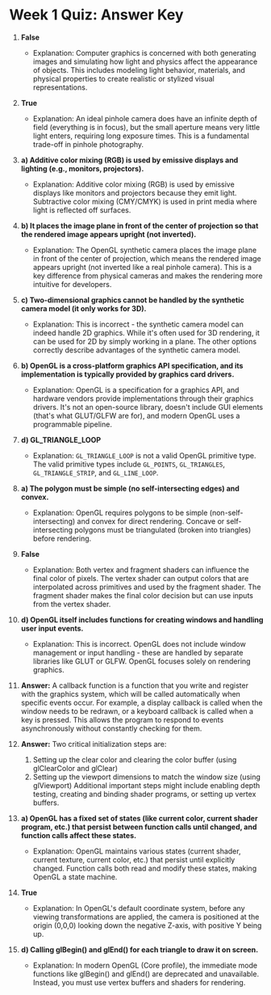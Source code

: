 # Week 1 Quiz: Answer Key

1. **False**
   - Explanation: Computer graphics is concerned with both generating images and simulating how light and physics affect the appearance of objects. This includes modeling light behavior, materials, and physical properties to create realistic or stylized visual representations.

2. **True**
   - Explanation: An ideal pinhole camera does have an infinite depth of field (everything is in focus), but the small aperture means very little light enters, requiring long exposure times. This is a fundamental trade-off in pinhole photography.

3. **a) Additive color mixing (RGB) is used by emissive displays and lighting (e.g., monitors, projectors).**
   - Explanation: Additive color mixing (RGB) is used by emissive displays like monitors and projectors because they emit light. Subtractive color mixing (CMY/CMYK) is used in print media where light is reflected off surfaces.

4. **b) It places the image plane in front of the center of projection so that the rendered image appears upright (not inverted).**
   - Explanation: The OpenGL synthetic camera places the image plane in front of the center of projection, which means the rendered image appears upright (not inverted like a real pinhole camera). This is a key difference from physical cameras and makes the rendering more intuitive for developers.

5. **c) Two-dimensional graphics cannot be handled by the synthetic camera model (it only works for 3D).**
   - Explanation: This is incorrect - the synthetic camera model can indeed handle 2D graphics. While it's often used for 3D rendering, it can be used for 2D by simply working in a plane. The other options correctly describe advantages of the synthetic camera model.

6. **b) OpenGL is a cross-platform graphics API specification, and its implementation is typically provided by graphics card drivers.**
   - Explanation: OpenGL is a specification for a graphics API, and hardware vendors provide implementations through their graphics drivers. It's not an open-source library, doesn't include GUI elements (that's what GLUT/GLFW are for), and modern OpenGL uses a programmable pipeline.

7. **d) GL_TRIANGLE_LOOP**
   - Explanation: `GL_TRIANGLE_LOOP` is not a valid OpenGL primitive type. The valid primitive types include `GL_POINTS`, `GL_TRIANGLES`, `GL_TRIANGLE_STRIP`, and `GL_LINE_LOOP`.

8. **a) The polygon must be simple (no self-intersecting edges) and convex.**
   - Explanation: OpenGL requires polygons to be simple (non-self-intersecting) and convex for direct rendering. Concave or self-intersecting polygons must be triangulated (broken into triangles) before rendering.

9. **False**
   - Explanation: Both vertex and fragment shaders can influence the final color of pixels. The vertex shader can output colors that are interpolated across primitives and used by the fragment shader. The fragment shader makes the final color decision but can use inputs from the vertex shader.

10. **d) OpenGL itself includes functions for creating windows and handling user input events.**
    - Explanation: This is incorrect. OpenGL does not include window management or input handling - these are handled by separate libraries like GLUT or GLFW. OpenGL focuses solely on rendering graphics.

11. **Answer:** A callback function is a function that you write and register with the graphics system, which will be called automatically when specific events occur. For example, a display callback is called when the window needs to be redrawn, or a keyboard callback is called when a key is pressed. This allows the program to respond to events asynchronously without constantly checking for them.

12. **Answer:** Two critical initialization steps are:
    1. Setting up the clear color and clearing the color buffer (using glClearColor and glClear)
    2. Setting up the viewport dimensions to match the window size (using glViewport)
    Additional important steps might include enabling depth testing, creating and binding shader programs, or setting up vertex buffers.

13. **a) OpenGL has a fixed set of states (like current color, current shader program, etc.) that persist between function calls until changed, and function calls affect these states.**
    - Explanation: OpenGL maintains various states (current shader, current texture, current color, etc.) that persist until explicitly changed. Function calls both read and modify these states, making OpenGL a state machine.

14. **True**
    - Explanation: In OpenGL's default coordinate system, before any viewing transformations are applied, the camera is positioned at the origin (0,0,0) looking down the negative Z-axis, with positive Y being up.

15. **d) Calling glBegin() and glEnd() for each triangle to draw it on screen.**
    - Explanation: In modern OpenGL (Core profile), the immediate mode functions like glBegin() and glEnd() are deprecated and unavailable. Instead, you must use vertex buffers and shaders for rendering.
